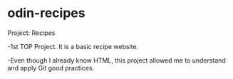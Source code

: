 # odin-recipes
Project: Recipes

-1st TOP Project. It is a basic recipe website.

-Even though I already know HTML, this project allowed me to understand and apply Git good practices.
